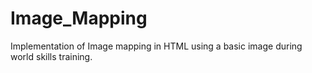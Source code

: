 # Image_Mapping
Implementation of Image mapping in HTML using a basic image during world skills training.
